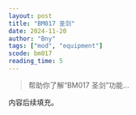 ```yaml
---
layout: post
title: "BM017 圣剑"
date: 2024-11-20
author: "Bny"
tags: ["mod", "equipment"]
scode: bm017
reading_time: 5
---
```


> 帮助你了解“BM017 圣剑”功能...

内容后续填充。
